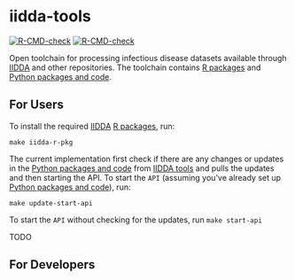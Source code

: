 # iidda-tools

<!-- badges: start -->
[![R-CMD-check](https://github.com/stevencarlislewalker/iidda-tools/actions/workflows/R-CMD-check-iidda.yaml/badge.svg)](https://github.com/stevencarlislewalker/iidda-tools/actions/workflows/R-CMD-check-iidda.yaml)
[![R-CMD-check](https://github.com/stevencarlislewalker/iidda-tools/actions/workflows/R-CMD-check-iidda.api.yaml/badge.svg)](https://github.com/stevencarlislewalker/iidda-tools/actions/workflows/R-CMD-check-iidda.api.yaml)
<!-- badges: end -->

Open toolchain for processing infectious disease datasets available through [IIDDA](https://github.com/canmod/iidda) and other repositories. The toolchain contains [R packages](R/README.md) and [Python packages and code](python/README.md).

## For Users

To install the required [IIDDA](https://github.com/canmod/iidda) [R packages](R/README.md), run:
```
make iidda-r-pkg
```

The current implementation first check if there are any changes or updates in the [Python packages and code](python/README.md) from [IIDDA tools](https://github.com/canmod/iidda-tools/tree/main) and pulls the updates and then starting the API. To start the `API` (assuming you've already set up [Python packages and code](python/README.md)), run:
```
make update-start-api
```

To start the `API` without checking for the updates, run `make start-api`

TODO

## For Developers


